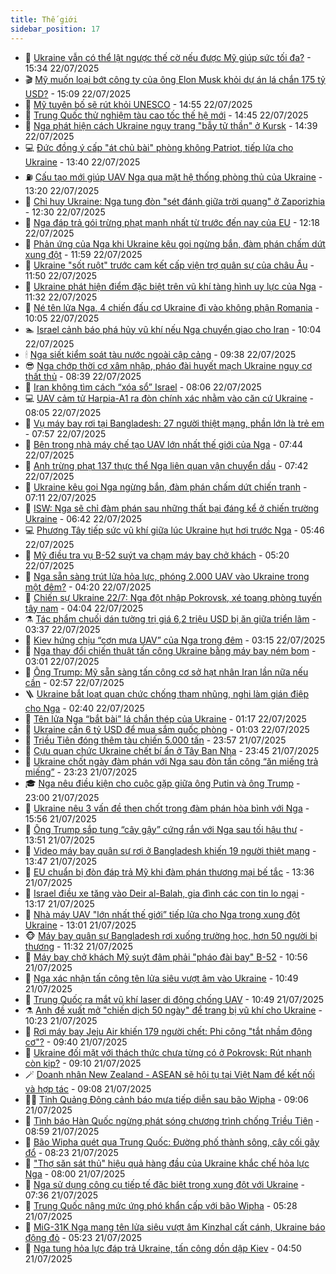 ```yaml
---
title: Thế giới
sidebar_position: 17
---
```


<!-- dantri-the-gioi:START -->
- 🌋 [Ukraine vẫn có thể lật ngược thế cờ nếu được Mỹ giúp sức tối đa?](https://dantri.com.vn/the-gioi/ukraine-van-co-the-lat-nguoc-the-co-neu-duoc-my-giup-suc-toi-da-20250722060629906.htm) - 15:34 22/07/2025
- 🎬 [Mỹ muốn loại bớt công ty của ông Elon Musk khỏi dự án lá chắn 175 tỷ USD?](https://dantri.com.vn/the-gioi/my-muon-loai-bot-cong-ty-cua-ong-elon-musk-khoi-du-an-la-chan-175-ty-usd-20250722215719146.htm) - 15:09 22/07/2025
- 🧰 [Mỹ tuyên bố sẽ rút khỏi UNESCO](https://dantri.com.vn/the-gioi/my-tuyen-bo-se-rut-khoi-unesco-20250722215433072.htm) - 14:55 22/07/2025
- 🌋 [Trung Quốc thử nghiệm tàu cao tốc thế hệ mới](https://dantri.com.vn/the-gioi/trung-quoc-thu-nghiem-tau-cao-toc-the-he-moi-20250722214439815.htm) - 14:45 22/07/2025
- 🗽 [Nga phát hiện cách Ukraine ngụy trang &quot;bẫy tử thần&quot; ở Kursk](https://dantri.com.vn/the-gioi/nga-phat-hien-cach-ukraine-nguy-trang-bay-tu-than-o-kursk-20250722212325930.htm) - 14:39 22/07/2025
- 💻 [Đức đồng ý cấp &quot;át chủ bài&quot; phòng không Patriot, tiếp lửa cho Ukraine](https://dantri.com.vn/the-gioi/duc-dong-y-cap-at-chu-bai-phong-khong-patriot-tiep-lua-cho-ukraine-20250722184528264.htm) - 13:40 22/07/2025
- ⛽️ [Cấu tạo mới giúp UAV Nga qua mặt hệ thống phòng thủ của Ukraine](https://dantri.com.vn/the-gioi/cau-tao-moi-giup-uav-nga-qua-mat-he-thong-phong-thu-cua-ukraine-20250722200847237.htm) - 13:20 22/07/2025
- 🤩 [Chỉ huy Ukraine: Nga tung đòn &quot;sét đánh giữa trời quang&quot; ở Zaporizhia](https://dantri.com.vn/the-gioi/chi-huy-ukraine-nga-tung-don-set-danh-giua-troi-quang-o-zaporizhia-20250722142927605.htm) - 12:30 22/07/2025
- 🧐 [Nga đáp trả gói trừng phạt mạnh nhất từ trước đến nay của EU](https://dantri.com.vn/the-gioi/nga-dap-tra-goi-trung-phat-manh-nhat-tu-truoc-den-nay-cua-eu-20250722183600765.htm) - 12:18 22/07/2025
- 🎊 [Phản ứng của Nga khi Ukraine kêu gọi ngừng bắn, đàm phán chấm dứt xung đột](https://dantri.com.vn/the-gioi/phan-ung-cua-nga-khi-ukraine-keu-goi-ngung-ban-dam-phan-cham-dut-xung-dot-20250722182748202.htm) - 11:59 22/07/2025
- 📝 [Ukraine &quot;sốt ruột&quot; trước cam kết cấp viện trợ quân sự của châu Âu](https://dantri.com.vn/the-gioi/ukraine-sot-ruot-truoc-cam-ket-cap-vien-tro-quan-su-cua-chau-au-20250722171316973.htm) - 11:50 22/07/2025
- 🤡 [Ukraine phát hiện điểm đặc biệt trên vũ khí tàng hình uy lực của Nga](https://dantri.com.vn/the-gioi/ukraine-phat-hien-diem-dac-biet-tren-vu-khi-tang-hinh-uy-luc-cua-nga-20250722174409965.htm) - 11:32 22/07/2025
- 🥷 [Né tên lửa Nga, 4 chiến đấu cơ Ukraine đi vào không phận Romania](https://dantri.com.vn/the-gioi/ne-ten-lua-nga-4-chien-dau-co-ukraine-di-vao-khong-phan-romania-20250722164801012.htm) - 10:05 22/07/2025
- 🏊 [Israel cảnh báo phá hủy vũ khí nếu Nga chuyển giao cho Iran](https://dantri.com.vn/the-gioi/israel-canh-bao-pha-huy-vu-khi-neu-nga-chuyen-giao-cho-iran-20250722170313667.htm) - 10:04 22/07/2025
- 🕯 [Nga siết kiểm soát tàu nước ngoài cập cảng](https://dantri.com.vn/the-gioi/nga-siet-kiem-soat-tau-nuoc-ngoai-cap-cang-20250722163212655.htm) - 09:38 22/07/2025
- 😎 [Nga chớp thời cơ xâm nhập, pháo đài huyết mạch Ukraine nguy cơ thất thủ](https://dantri.com.vn/the-gioi/nga-chop-thoi-co-xam-nhap-phao-dai-huyet-mach-ukraine-nguy-co-that-thu-20250722144949662.htm) - 08:39 22/07/2025
- 🌈 [Iran không tìm cách “xóa sổ” Israel](https://dantri.com.vn/the-gioi/iran-khong-tim-cach-xoa-so-israel-20250722150521484.htm) - 08:06 22/07/2025
- 💻 [UAV cảm tử Harpia-A1 ra đòn chính xác nhằm vào căn cứ Ukraine](https://dantri.com.vn/the-gioi/uav-cam-tu-harpia-a1-ra-don-chinh-xac-nham-vao-can-cu-ukraine-20250722150314308.htm) - 08:05 22/07/2025
- 🤖 [Vụ máy bay rơi tại Bangladesh: 27 người thiệt mạng, phần lớn là trẻ em](https://dantri.com.vn/the-gioi/vu-may-bay-roi-tai-bangladesh-27-nguoi-thiet-mang-phan-lon-la-tre-em-20250722145635710.htm) - 07:57 22/07/2025
- 🦏 [Bên trong nhà máy chế tạo UAV lớn nhất thế giới của Nga](https://dantri.com.vn/the-gioi/ben-trong-nha-may-che-tao-uav-lon-nhat-the-gioi-cua-nga-20250722143325040.htm) - 07:44 22/07/2025
- 🌁 [Anh trừng phạt 137 thực thể Nga liên quan vận chuyển dầu](https://dantri.com.vn/the-gioi/anh-trung-phat-137-thuc-the-nga-lien-quan-van-chuyen-dau-20250722144236000.htm) - 07:42 22/07/2025
- 🐘 [Ukraine kêu gọi Nga ngừng bắn, đàm phán chấm dứt chiến tranh](https://dantri.com.vn/the-gioi/ukraine-keu-goi-nga-ngung-ban-dam-phan-cham-dut-chien-tranh-20250722140735419.htm) - 07:11 22/07/2025
- 🥷 [ISW: Nga sẽ chỉ đàm phán sau những thất bại đáng kể ở chiến trường Ukraine](https://dantri.com.vn/the-gioi/isw-nga-se-chi-dam-phan-sau-nhung-that-bai-dang-ke-o-chien-truong-ukraine-20250722114613004.htm) - 06:42 22/07/2025
- 💻 [Phương Tây tiếp sức vũ khí giữa lúc Ukraine hụt hơi trước Nga](https://dantri.com.vn/the-gioi/phuong-tay-tiep-suc-vu-khi-giua-luc-ukraine-hut-hoi-truoc-nga-20250722114422683.htm) - 05:46 22/07/2025
- 🎡 [Mỹ điều tra vụ B-52 suýt va chạm máy bay chở khách](https://dantri.com.vn/the-gioi/my-dieu-tra-vu-b-52-suyt-va-cham-may-bay-cho-khach-20250722120658220.htm) - 05:20 22/07/2025
- 🧰 [Nga sẵn sàng trút lửa hỏa lực, phóng 2.000 UAV vào Ukraine trong một đêm?](https://dantri.com.vn/the-gioi/nga-san-sang-trut-lua-hoa-luc-phong-2000-uav-vao-ukraine-trong-mot-dem-20250722111735388.htm) - 04:20 22/07/2025
- 🥸 [Chiến sự Ukraine 22/7: Nga đột nhập Pokrovsk, xé toang phòng tuyến tây nam](https://dantri.com.vn/the-gioi/chien-su-ukraine-227-nga-dot-nhap-pokrovsk-xe-toang-phong-tuyen-tay-nam-20250722105535326.htm) - 04:04 22/07/2025
- ⚗️ [Tác phẩm chuối dán tường trị giá 6,2 triệu USD bị ăn giữa triển lãm](https://dantri.com.vn/the-gioi/tac-pham-chuoi-dan-tuong-tri-gia-62-trieu-usd-bi-an-giua-trien-lam-20250722102952542.htm) - 03:37 22/07/2025
- 🌮 [Kiev hứng chịu “cơn mưa UAV” của Nga trong đêm](https://dantri.com.vn/the-gioi/kiev-hung-chiu-con-mua-uav-cua-nga-trong-dem-20250722101459299.htm) - 03:15 22/07/2025
- 🎃 [Nga thay đổi chiến thuật tấn công Ukraine bằng máy bay ném bom](https://dantri.com.vn/the-gioi/nga-thay-doi-chien-thuat-tan-cong-ukraine-bang-may-bay-nem-bom-20250722094814364.htm) - 03:01 22/07/2025
- 💫 [Ông Trump: Mỹ sẵn sàng tấn công cơ sở hạt nhân Iran lần nữa nếu cần](https://dantri.com.vn/the-gioi/ong-trump-my-san-sang-tan-cong-co-so-hat-nhan-iran-lan-nua-neu-can-20250722095040110.htm) - 02:57 22/07/2025
- 🪜 [Ukraine bắt loạt quan chức chống tham nhũng, nghi làm gián điệp cho Nga](https://dantri.com.vn/the-gioi/ukraine-bat-loat-quan-chuc-chong-tham-nhung-nghi-lam-gian-diep-cho-nga-20250722083654751.htm) - 02:40 22/07/2025
- 🌋 [Tên lửa Nga “bắt bài” lá chắn thép của Ukraine](https://dantri.com.vn/the-gioi/ten-lua-nga-bat-bai-la-chan-thep-cua-ukraine-20250722080707263.htm) - 01:17 22/07/2025
- 🦏 [Ukraine cần 6 tỷ USD để mua sắm quốc phòng](https://dantri.com.vn/the-gioi/ukraine-can-6-ty-usd-de-mua-sam-quoc-phong-20250722075030054.htm) - 01:03 22/07/2025
- 👀 [Triều Tiên đóng thêm tàu chiến 5.000 tấn](https://dantri.com.vn/the-gioi/trieu-tien-dong-them-tau-chien-5000-tan-20250722064815485.htm) - 23:57 21/07/2025
- 🧰 [Cựu quan chức Ukraine chết bí ẩn ở Tây Ban Nha](https://dantri.com.vn/the-gioi/cuu-quan-chuc-ukraine-chet-bi-an-o-tay-ban-nha-20250722063623059.htm) - 23:45 21/07/2025
- 🚀 [Ukraine chốt ngày đàm phán với Nga sau đòn tấn công “ăn miếng trả miếng”](https://dantri.com.vn/the-gioi/ukraine-chot-ngay-dam-phan-voi-nga-sau-don-tan-cong-an-mieng-tra-mieng-20250722061448324.htm) - 23:23 21/07/2025
- 🎓 [Nga nêu điều kiện cho cuộc gặp giữa ông Putin và ông Trump](https://dantri.com.vn/the-gioi/nga-neu-dieu-kien-cho-cuoc-gap-giua-ong-putin-va-ong-trump-20250722055130619.htm) - 23:00 21/07/2025
- 🥸 [Ukraine nêu 3 vấn đề then chốt trong đàm phán hòa bình với Nga](https://dantri.com.vn/the-gioi/ukraine-neu-3-van-de-then-chot-trong-dam-phan-hoa-binh-voi-nga-20250721224635785.htm) - 15:56 21/07/2025
- 🦅 [Ông Trump sắp tung “cây gậy” cứng rắn với Nga sau tối hậu thư](https://dantri.com.vn/the-gioi/ong-trump-sap-tung-cay-gay-cung-ran-voi-nga-sau-toi-hau-thu-20250721204526965.htm) - 13:51 21/07/2025
- 🤭 [Video máy bay quân sự rơi ở Bangladesh khiến 19 người thiệt mạng](https://dantri.com.vn/the-gioi/video-may-bay-quan-su-roi-o-bangladesh-khien-19-nguoi-thiet-mang-20250721203035139.htm) - 13:47 21/07/2025
- 🤖 [EU chuẩn bị đòn đáp trả Mỹ khi đàm phán thương mại bế tắc](https://dantri.com.vn/the-gioi/eu-chuan-bi-don-dap-tra-my-khi-dam-phan-thuong-mai-be-tac-20250721203522421.htm) - 13:36 21/07/2025
- 🐲 [Israel điều xe tăng vào Deir al-Balah, gia đình các con tin lo ngại](https://dantri.com.vn/the-gioi/israel-dieu-xe-tang-vao-deir-al-balah-gia-dinh-cac-con-tin-lo-ngai-20250721200438509.htm) - 13:17 21/07/2025
- 🫣 [Nhà máy UAV &quot;lớn nhất thế giới” tiếp lửa cho Nga trong xung đột Ukraine](https://dantri.com.vn/the-gioi/nha-may-uav-lon-nhat-the-gioi-tiep-lua-cho-nga-trong-xung-dot-ukraine-20250721193758040.htm) - 13:01 21/07/2025
- 🐵 [Máy bay quân sự Bangladesh rơi xuống trường học, hơn 50 người bị thương](https://dantri.com.vn/the-gioi/may-bay-quan-su-bangladesh-roi-xuong-truong-hoc-hon-50-nguoi-bi-thuong-20250721183126745.htm) - 11:32 21/07/2025
- 🫶 [Máy bay chở khách Mỹ suýt đâm phải &quot;pháo đài bay&quot; B-52](https://dantri.com.vn/the-gioi/may-bay-cho-khach-my-suyt-dam-phai-phao-dai-bay-b-52-20250721175424143.htm) - 10:56 21/07/2025
- 💃 [Nga xác nhận tấn công tên lửa siêu vượt âm vào Ukraine](https://dantri.com.vn/the-gioi/nga-xac-nhan-tan-cong-ten-lua-sieu-vuot-am-vao-ukraine-20250721174857899.htm) - 10:49 21/07/2025
- 💫 [Trung Quốc ra mắt vũ khí laser di động chống UAV](https://dantri.com.vn/the-gioi/trung-quoc-ra-mat-vu-khi-laser-di-dong-chong-uav-20250721174536621.htm) - 10:49 21/07/2025
- ⚗️ [Anh đề xuất mở &quot;chiến dịch 50 ngày&quot; để trang bị vũ khí cho Ukraine](https://dantri.com.vn/the-gioi/anh-de-xuat-mo-chien-dich-50-ngay-de-trang-bi-vu-khi-cho-ukraine-20250721160856574.htm) - 10:23 21/07/2025
- 🥷 [Rơi máy bay Jeju Air khiến 179 người chết: Phi công &quot;tắt nhầm động cơ&quot;?](https://dantri.com.vn/the-gioi/roi-may-bay-jeju-air-khien-179-nguoi-chet-phi-cong-tat-nham-dong-co-20250721162556050.htm) - 09:40 21/07/2025
- 🥸 [Ukraine đối mặt với thách thức chưa từng có ở Pokrovsk: Rút nhanh còn kịp?](https://dantri.com.vn/the-gioi/ukraine-doi-mat-voi-thach-thuc-chua-tung-co-o-pokrovsk-rut-nhanh-con-kip-20250721124406485.htm) - 09:10 21/07/2025
- 🪄 [Doanh nhân New Zealand - ASEAN sẽ hội tụ tại Việt Nam để kết nối và hợp tác](https://dantri.com.vn/the-gioi/doanh-nhan-new-zealand-asean-se-hoi-tu-tai-viet-nam-de-ket-noi-va-hop-tac-20250721143227270.htm) - 09:08 21/07/2025
- 🧑‍💻 [Tỉnh Quảng Đông cảnh báo mưa tiếp diễn sau bão Wipha](https://dantri.com.vn/the-gioi/tinh-quang-dong-canh-bao-mua-tiep-dien-sau-bao-wipha-20250721151546745.htm) - 09:06 21/07/2025
- 🤭 [Tình báo Hàn Quốc ngừng phát sóng chương trình chống Triều Tiên](https://dantri.com.vn/the-gioi/tinh-bao-han-quoc-ngung-phat-song-chuong-trinh-chong-trieu-tien-20250721154427799.htm) - 08:59 21/07/2025
- 🗽 [Bão Wipha quét qua Trung Quốc: Đường phố thành sông, cây cối gãy đổ](https://dantri.com.vn/the-gioi/bao-wipha-quet-qua-trung-quoc-duong-pho-thanh-song-cay-coi-gay-do-20250721151600714.htm) - 08:23 21/07/2025
- 🤖 [&quot;Thợ săn sát thủ&quot; hiệu quả hàng đầu của Ukraine khắc chế hỏa lực Nga](https://dantri.com.vn/the-gioi/tho-san-sat-thu-hieu-qua-hang-dau-cua-ukraine-khac-che-hoa-luc-nga-20250721144407434.htm) - 08:00 21/07/2025
- 🌈 [Nga sử dụng công cụ tiếp tế đặc biệt trong xung đột với Ukraine](https://dantri.com.vn/the-gioi/nga-su-dung-cong-cu-tiep-te-dac-biet-trong-xung-dot-voi-ukraine-20250721141916477.htm) - 07:36 21/07/2025
- 🤩 [Trung Quốc nâng mức ứng phó khẩn cấp với bão Wipha](https://dantri.com.vn/the-gioi/trung-quoc-nang-muc-ung-pho-khan-cap-voi-bao-wipha-20250721122242698.htm) - 05:28 21/07/2025
- 🤗 [MiG-31K Nga mang tên lửa siêu vượt âm Kinzhal cất cánh, Ukraine báo động đỏ](https://dantri.com.vn/the-gioi/mig-31k-nga-mang-ten-lua-sieu-vuot-am-kinzhal-cat-canh-ukraine-bao-dong-do-20250721113453978.htm) - 05:23 21/07/2025
- 🙉 [Nga tung hỏa lực đáp trả Ukraine, tấn công dồn dập Kiev](https://dantri.com.vn/the-gioi/nga-tung-hoa-luc-dap-tra-ukraine-tan-cong-don-dap-kiev-20250721114336597.htm) - 04:50 21/07/2025<!-- dantri-the-gioi:END -->
